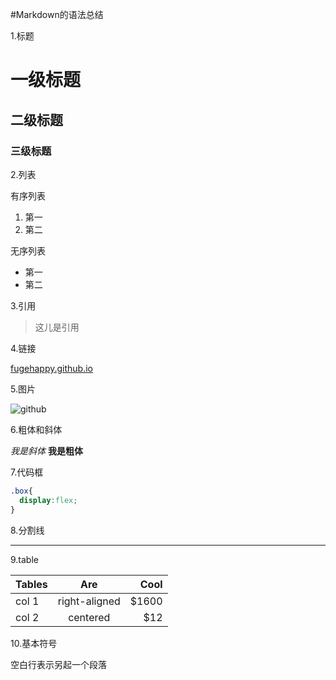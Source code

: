 #Markdown的语法总结

1.标题
# 一级标题

## 二级标题

### 三级标题

2.列表

有序列表

1. 第一
2. 第二

无序列表
* 第一
* 第二

3.引用

>这儿是引用

4.链接

[fugehappy.github.io](https://github.com)

5.图片

![github](http://mouapp.com/Mou_128.png)

6.粗体和斜体

*我是斜体*
**我是粗体**

7.代码框

```css
.box{
  display:flex;
}
```

8.分割线

***

9.table

| Tables        | Are           | Cool  |
| ------------- |:-------------:| -----:|
| col 1         | right-aligned | $1600 |
| col 2         | centered      |   $12 |

10.基本符号

空白行表示另起一个段落



















